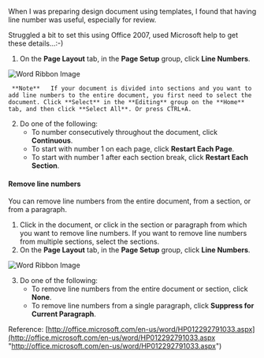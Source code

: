 
When I was preparing design document using templates, I found that having line number was useful, especially for review.

Struggled a bit to set this using Office 2007, used Microsoft help to get these details…:-)

  1. On the **Page Layout** tab, in the **Page Setup** group, click **Line Numbers**. 
<img border="0" alt="Word Ribbon Image" src="http://office.microsoft.com/global/images/default.aspx?AssetID=ZA101539261033" /> 
    
     **Note**   If your document is divided into sections and you want to add line numbers to the entire document, you first need to select the document. Click **Select** in the **Editing** group on the **Home** tab, and then click **Select All**. Or press CTRL+A.

  2. Do one of the following: 
      * To number consecutively throughout the document, click **Continuous**. 
      * To start with number 1 on each page, click **Restart Each Page**. 
      * To start with number 1 after each section break, click **Restart Each Section**.

#### Remove line numbers

You can remove line numbers from the entire document, from a section, or from a paragraph.

  1. Click in the document, or click in the section or paragraph from which you want to remove line numbers. If you want to remove line numbers from multiple sections, select the sections. 
  2. On the **Page Layout** tab, in the **Page Setup** group, click **Line Numbers**. 
<img border="0" alt="Word Ribbon Image" src="http://office.microsoft.com/global/images/default.aspx?AssetID=ZA101539261033" /> 

  3. Do one of the following: 
      * To remove line numbers from the entire document or section, click **None**. 
      * To remove line numbers from a single paragraph, click **Suppress for Current Paragraph**.

Reference: [http://office.microsoft.com/en-us/word/HP012292791033.aspx](http://office.microsoft.com/en-us/word/HP012292791033.aspx "http://office.microsoft.com/en-us/word/HP012292791033.aspx")